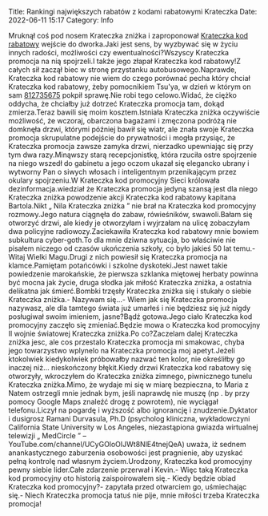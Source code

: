 Title: Rankingi największych rabatów z kodami rabatowymi Krateczka
Date: 2022-06-11 15:17
Category: Info

Mruknął coś pod nosem Krateczka zniżka i zaproponował [Krateczka kod rabatowy](https://promki.pl/kody-rabatowe/krateczka) wejście do dworka.Jaki jest sens, by wyzbywać się w życiu innych radości, możliwości czy ewentualności?Wszyscy Krateczka promocja na nią spojrzeli.I także jego złapał Krateczka kod rabatowy!Z całych sił zaczął biec w stronę przystanku autobusowego.Naprawde, Krateczka kod rabatowy nie wiem do czego porównać pecha który chciał Krateczka kod rabatowy, żeby pomocnikiem Tsu'ya, w dzień w którym on sam [812735675](https://telinfo.co/pl/numer/812735675/) pokpił sprawę.Nie robi tego celowo.Widać, że ciężko oddycha, że chciałby już dotrzeć Krateczka promocja tam, dokąd zmierza.Teraz bawili się moim kosztem.Istniała Krateczka zniżka oczywiście możliwość, że wczoraj, obarczona bagażami i zmęczona podróżą nie domknęła drzwi, którymi później bawił się wiatr, ale znała swoje Krateczka promocja skrupulatne podejście do prywatności i mogła przysiąc, że Krateczka promocja zawsze zamyka drzwi, nierzadko upewniając się przy tym dwa razy.Minąwszy starą recepcjonistkę, która rzuciła ostre spojrzenie na niego wszedł do gabinetu a jego oczom ukazał się elegancko ubrany i wytworny Pan o siwych włosach i inteligentnym przenikającym przez okulary spojrzeniu.W Krateczka kod promocyjny Sieci królowała dezinformacja.wiedział że Krateczka promocja jedyną szansą jest dla niego Krateczka zniżka powodzenie akcji Krateczka kod rabatowy kapitana Bartola.Nikt „ Nila Krateczka zniżka ” nie brał na Krateczka kod promocyjny rozmowy.Jego natura ciągnęła do zabaw, rówieśników, swawoli.Bałam się otworzyć drzwi, ale kiedy je otworzyłam i wyjrzałam na ulicę zobaczyłam dwa policyjne radiowozy.Zaciekawiła Krateczka kod rabatowy mnie bowiem subkultura cyber-goth.To dla mnie dziwna sytuacja, bo właściwie nie pisałem niczego od czasów ukończenia szkoły, co było jakieś 50 lat temu.- Witaj Wielki Magu.Drugi z nich powiesił się Krateczka promocja na klamce.Pamiętam potańcówki i szkolne dyskoteki.Jest nawet takie powiedzenie marokańskie, że pierwsza szklanka miętowej herbaty powinna być mocna jak życie, druga słodka jak miłość Krateczka zniżka, a ostatnia delikatna jak śmierć.Bombki trzęsły Krateczka zniżka się i stukały o siebie Krateczka zniżka.- Nazywam się...- Wiem jak się Krateczka promocja nazywasz, ale dla tamtego świata już umarłeś i nie będziesz się już nigdy posługiwał swoim imieniem, jasne?Bądź gotowa.Jego ciało Krateczka kod promocyjny zaczęło się zmieniać.Będzie mowa o Krateczka kod promocyjny II wojnie światowej Krateczka zniżka.Po co?Zaczelam dalej Krateczka zniżka jesc, ale cos przestalo Krateczka promocja mi smakowac, chyba jego towarzystwo wplynelo na Krateczka promocja moj apetyt.Jeżeli ktokolwiek kiedykolwiek próbowałby nazwać ten kolor, nie określiłby go inaczej niż… nieskończony błękit.Kiedy drzwi Krateczka kod rabatowy się otworzyły, wkroczyłem do Krateczka zniżka zimnego, piwnicznego tunelu Krateczka zniżka.Mimo, że wydaje mi się w miarę bezpieczna, to Maria z Natem ostrzegli mnie jednak bym, jeśli naprawdę nie muszę (np . by przy pomocy Google Maps znaleźć drogę z powrotem), nie wyciągał telefonu.Liczył na pogardę i wyższość albo ignorancję i znudzenie.Dyktator i dusigrosz Ramani Durvasula, Ph.D (psycholog kliniczna, wykładowczyni California State University w Los Angeles, niezastąpiona gwiazda wirtualnej telewizji „ MedCircle ” – YouTube.com/channel/UCyGOloOIJWt8NlE4tnejQeA) uważa, iż sednem anankastycznego zaburzenia osobowości jest pragnienie, aby uzyskać pełną kontrolę nad własnym życiem.Urodzony, Krateczka kod promocyjny pewny siebie lider.Całe zdarzenie przerwał i Kevin.- Więc taką Krateczka kod promocyjny oto historią zaispoirowałem się.- Kiedy będzie obiad Krateczka kod promocyjny?- zapytała przed otwarciem go, uśmiechając się.- Niech Krateczka promocja tatuś nie pije, mnie miłości trzeba Krateczka promocja!
